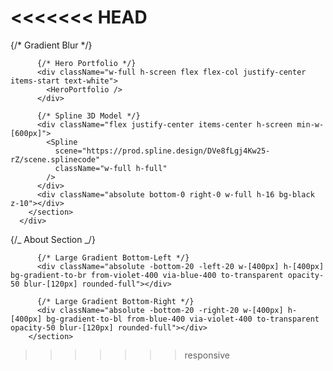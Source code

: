<<<<<<< HEAD
=======
 <div className="w-full h-screen flex items-center">
        <div className="w-1/3">
          <Iphone />
        </div>
        <section className="w-2/3 flex items-center h-screen relative ml-10">
          {/* Gradient Blur */}
          <div className="absolute top-0 w-full h-[220px] inset-x-0 bg-gradient-to-r from-violet-600/70 via-blue-400/70 to-violet-600/70 blur-[130px] rounded-b-full"></div>

          {/* Hero Portfolio */}
          <div className="w-full h-screen flex flex-col justify-center items-start text-white">
            <HeroPortfolio />
          </div>

          {/* Spline 3D Model */}
          <div className="flex justify-center items-center h-screen min-w-[600px]">
            <Spline
              scene="https://prod.spline.design/DVe8fLgj4Kw25-rZ/scene.splinecode"
              className="w-full h-full"
            />
          </div>
          <div className="absolute bottom-0 right-0 w-full h-16 bg-black z-10"></div>
        </section>
      </div>

{/_ About Section _/}

<section className="h-screen flex items-center justify-center relative overflow-hidden">
<About />

          {/* Large Gradient Bottom-Left */}
          <div className="absolute -bottom-20 -left-20 w-[400px] h-[400px] bg-gradient-to-br from-violet-400 via-blue-400 to-transparent opacity-50 blur-[120px] rounded-full"></div>

          {/* Large Gradient Bottom-Right */}
          <div className="absolute -bottom-20 -right-20 w-[400px] h-[400px] bg-gradient-to-bl from-blue-400 via-violet-400 to-transparent opacity-50 blur-[120px] rounded-full"></div>
        </section>
>>>>>>> responsive
